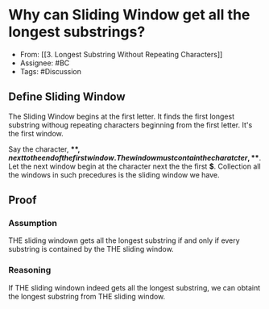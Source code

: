 # Why can Sliding Window get all the longest substrings?

- From: [[3. Longest Substring Without Repeating Characters]]
- Assignee: #BC 
- Tags: #Discussion 

## Define Sliding Window

The Sliding Window begins at the first letter. It finds the first longest substring withoug repeating characters beginning from the first letter. It's the first window.

Say the character, **$**, next to the end of the first window. The window must contain the charatcter, **$**. Let the next window begin at the character next the the first **$**. Collection all the windows in such precedures is the sliding window we have.

## Proof

### Assumption
THE sliding windown gets all the longest substring if and only if every substring is contained by the THE sliding window. 

### Reasoning

If THE sliding windown indeed gets all the longest substring, we can obtaint the longest substring from THE sliding window.
